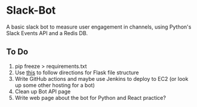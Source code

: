 # Slack-Bot

A basic slack bot to measure user engagement in channels, using Python's Slack Events API and a Redis DB.

## To Do

1. pip freeze > requirements.txt
2. Use [this](https://stackoverflow.com/questions/14415500/common-folder-file-structure-in-flask-app) to follow directions for Flask file structure
3. Write GitHub actions and maybe use Jenkins to deploy to EC2 (or look up some other hosting for a bot)
4. Clean up Bot API page
5. Write web page about the bot for Python and React practice?
